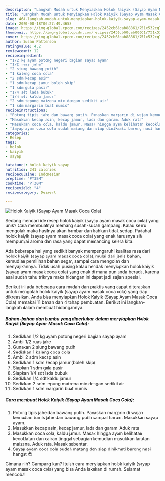 ```yaml
---
description: "Langkah Mudah untuk Menyiapkan Holok Kaiyik (Sayap Ayam Masak Coca Cola) Anti Gagal"
title: "Langkah Mudah untuk Menyiapkan Holok Kaiyik (Sayap Ayam Masak Coca Cola) Anti Gagal"
slug: 468-langkah-mudah-untuk-menyiapkan-holok-kaiyik-sayap-ayam-masak-coca-cola-anti-gagal
date: 2020-08-18T06:27:49.465Z
image: https://img-global.cpcdn.com/recipes/2452cb68cab88861/751x532cq70/holok-kaiyik-sayap-ayam-masak-coca-cola-foto-resep-utama.jpg
thumbnail: https://img-global.cpcdn.com/recipes/2452cb68cab88861/751x532cq70/holok-kaiyik-sayap-ayam-masak-coca-cola-foto-resep-utama.jpg
cover: https://img-global.cpcdn.com/recipes/2452cb68cab88861/751x532cq70/holok-kaiyik-sayap-ayam-masak-coca-cola-foto-resep-utama.jpg
author: Susan Patterson
ratingvalue: 4.2
reviewcount: 12
recipeingredient:
- "1/2 kg ayam potong negeri bagian sayap ayam"
- "1/2 ruas jahe"
- "2 siung bawang putih"
- "1 kaleng coca cola"
- "2 sdm kecap asin"
- "1 sdm kecap jamur boleh skip"
- "1 sdm gula pasir"
- "1/4 sdt lada bubuk"
- "1/4 sdt kaldu jamur"
- "2 sdm tepung maizena mix dengan sedikit air"
- "1 sdm margarin buat numis"
recipeinstructions:
- "Potong tipis jahe dan bawang putih. Panaskan margarin di wajan kemudian tumis jahe dan bawang putih sampai harum. Masukkan sayap ayam."
- "Masukkan kecap asin, kecap jamur, lada dan garam. Aduk rata"
- "Masukkan coca cola, kaldu jamur. Masak hingga ayam kelihatan kecoklatan dan cairan tinggal sebagian kemudian masukkan larutan maizena. Aduk rata. Masak sebentar."
- "Sayap ayam coca cola sudah matang dan siap dinikmati bareng nasi hangat 😍"
categories:
- Resep
tags:
- holok
- kaiyik
- sayap

katakunci: holok kaiyik sayap 
nutrition: 241 calories
recipecuisine: Indonesian
preptime: "PT35M"
cooktime: "PT30M"
recipeyield: "4"
recipecategory: Dessert

---
```



![Holok Kaiyik (Sayap Ayam Masak Coca Cola)](https://img-global.cpcdn.com/recipes/2452cb68cab88861/751x532cq70/holok-kaiyik-sayap-ayam-masak-coca-cola-foto-resep-utama.jpg)

Sedang mencari ide resep holok kaiyik (sayap ayam masak coca cola) yang unik? Cara membuatnya memang susah-susah gampang. Kalau keliru mengolah maka hasilnya akan hambar dan bahkan tidak sedap. Padahal holok kaiyik (sayap ayam masak coca cola) yang enak harusnya sih mempunyai aroma dan rasa yang dapat memancing selera kita.

Ada beberapa hal yang sedikit banyak mempengaruhi kualitas rasa dari holok kaiyik (sayap ayam masak coca cola), mulai dari jenis bahan, kemudian pemilihan bahan segar, sampai cara mengolah dan menyajikannya. Tidak usah pusing kalau hendak menyiapkan holok kaiyik (sayap ayam masak coca cola) yang enak di mana pun anda berada, karena asal sudah tahu triknya maka hidangan ini dapat jadi sajian spesial.




Berikut ini ada beberapa cara mudah dan praktis yang dapat diterapkan untuk mengolah holok kaiyik (sayap ayam masak coca cola) yang siap dikreasikan. Anda bisa menyiapkan Holok Kaiyik (Sayap Ayam Masak Coca Cola) memakai 11 bahan dan 4 tahap pembuatan. Berikut ini langkah-langkah dalam membuat hidangannya.

<!--inarticleads1-->

##### Bahan-bahan dan bumbu yang diperlukan dalam menyiapkan Holok Kaiyik (Sayap Ayam Masak Coca Cola):

1. Sediakan 1/2 kg ayam potong negeri bagian sayap ayam
1. Ambil 1/2 ruas jahe
1. Gunakan 2 siung bawang putih
1. Sediakan 1 kaleng coca cola
1. Ambil 2 sdm kecap asin
1. Sediakan 1 sdm kecap jamur (boleh skip)
1. Siapkan 1 sdm gula pasir
1. Siapkan 1/4 sdt lada bubuk
1. Sediakan 1/4 sdt kaldu jamur
1. Sediakan 2 sdm tepung maizena mix dengan sedikit air
1. Sediakan 1 sdm margarin buat numis




<!--inarticleads2-->

##### Cara membuat Holok Kaiyik (Sayap Ayam Masak Coca Cola):

1. Potong tipis jahe dan bawang putih. Panaskan margarin di wajan kemudian tumis jahe dan bawang putih sampai harum. Masukkan sayap ayam.
1. Masukkan kecap asin, kecap jamur, lada dan garam. Aduk rata
1. Masukkan coca cola, kaldu jamur. Masak hingga ayam kelihatan kecoklatan dan cairan tinggal sebagian kemudian masukkan larutan maizena. Aduk rata. Masak sebentar.
1. Sayap ayam coca cola sudah matang dan siap dinikmati bareng nasi hangat 😍




Gimana nih? Gampang kan? Itulah cara menyiapkan holok kaiyik (sayap ayam masak coca cola) yang bisa Anda lakukan di rumah. Selamat mencoba!
